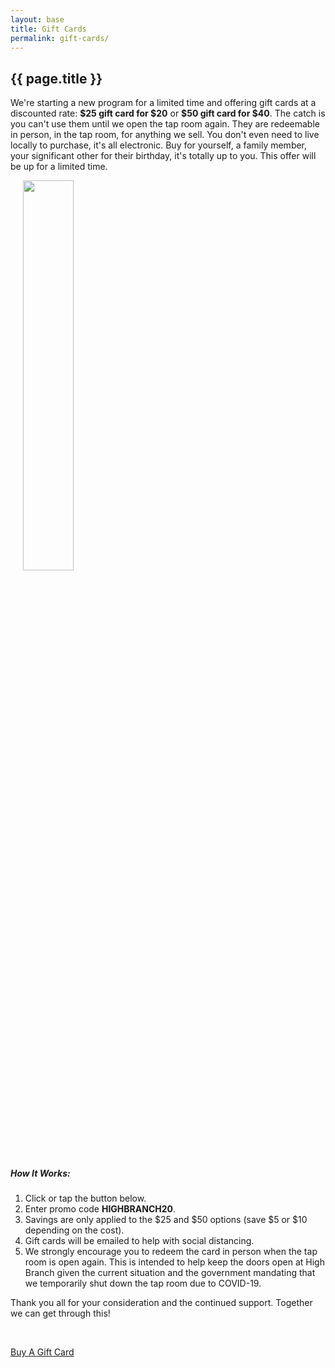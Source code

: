 ```yaml
---
layout: base
title: Gift Cards
permalink: gift-cards/
---
```


<section id="gift-cards" class="page bg-light-gray">
    <div class="container">
        <div class="row">
            <div class="col-sm-10 col-sm-offset-1 text-center">
                <h2 class="section-heading">{{ page.title }}</h2>
            </div>
            <div class="col-md-6 col-md-offset-3">
                <p>We're starting a new program for a limited time and offering gift cards at a discounted rate: <strong>$25 gift card for $20</strong> or <strong>$50 gift card for $40</strong>. The catch is you can't use them until we open the tap room again. They are redeemable in person, in the tap room, for anything we sell. You don't even need to live locally to purchase, it's all electronic. Buy for yourself, a family member, your significant other for their birthday, it's totally up to you. This offer will be up for a limited time.</p>
                <p><img src="{{ site.baseurl }}/img/gift-cards.jpg" class="img-thumbnail pull-right" alt="" style="width: 40%; height: auto; margin: 0 0 0 20px;"></p>
                <h5>How It Works:</h5>
                <ol>
                    <li>Click or tap the button below.</li>
                    <li>Enter promo code <strong>HIGHBRANCH20</strong>.</li>
                    <li>Savings are only applied to the $25 and $50 options (save $5 or $10 depending on the cost).</li>
                    <li>Gift cards will be emailed to help with social distancing.</li>
                    <li>We strongly encourage you to redeem the card in person when the tap room is open again. This is intended to help keep the doors open at High Branch given the current situation and the government mandating that we temporarily shut down the tap room due to COVID-19.</li>
                </ol>
            </div>
            <div class="col-md-6 col-md-offset-3 text-center">
                <p class="lead">Thank you all for your consideration and the continued support. Together we can get through this!</p>
                <br>
                <p><a class="btn-xl" href="https://squareup.com/gift/Z7BJ2ZZQPT4A7/order" target="_blank">Buy A Gift Card</a></p>
            </div>
        </div>
    </div>
</section>